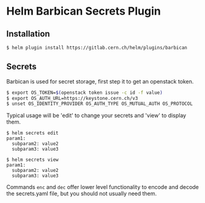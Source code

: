 # Helm Barbican Secrets Plugin

## Installation

```bash
$ helm plugin install https://gitlab.cern.ch/helm/plugins/barbican
```

## Secrets

Barbican is used for secret storage, first step it to get an openstack token.

```bash
$ export OS_TOKEN=$(openstack token issue -c id -f value)
$ export OS_AUTH_URL=https://keystone.cern.ch/v3
$ unset OS_IDENTITY_PROVIDER OS_AUTH_TYPE OS_MUTUAL_AUTH OS_PROTOCOL
```

Typical usage will be 'edit' to change your secrets and 'view' to display them.

```
$ helm secrets edit
param1:
  subparam2: value2
  subparam3: value3

$ helm secrets view
param1:
  subparam2: value2
  subparam3: value3
```

Commands `enc` and `dec` offer lower level functionality to encode and decode
the secrets.yaml file, but you should not usually need them.
